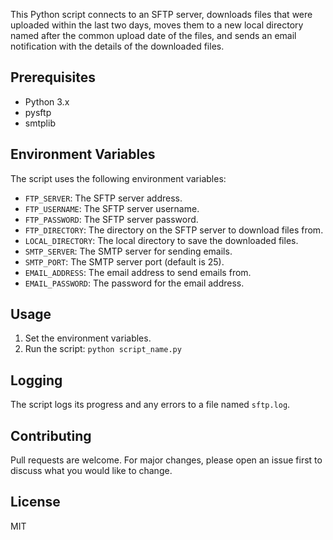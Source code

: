 This Python script connects to an SFTP server, downloads files that were uploaded within the last two days, moves them to a new local directory named after the common upload date of the files, and sends an email notification with the details of the downloaded files.

## Prerequisites

- Python 3.x
- pysftp
- smtplib

## Environment Variables

The script uses the following environment variables:

- `FTP_SERVER`: The SFTP server address.
- `FTP_USERNAME`: The SFTP server username.
- `FTP_PASSWORD`: The SFTP server password.
- `FTP_DIRECTORY`: The directory on the SFTP server to download files from.
- `LOCAL_DIRECTORY`: The local directory to save the downloaded files.
- `SMTP_SERVER`: The SMTP server for sending emails.
- `SMTP_PORT`: The SMTP server port (default is 25).
- `EMAIL_ADDRESS`: The email address to send emails from.
- `EMAIL_PASSWORD`: The password for the email address.

## Usage

1. Set the environment variables.
2. Run the script: `python script_name.py`

## Logging

The script logs its progress and any errors to a file named `sftp.log`.

## Contributing

Pull requests are welcome. For major changes, please open an issue first to discuss what you would like to change.

## License

MIT
